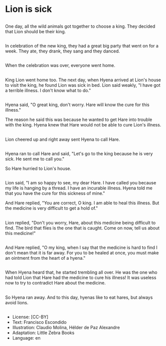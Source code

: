 # Lion is sick

##
One day, all the wild animals
got together to choose a king.
They decided that Lion should
be their king.

##
In celebration of the new king,
they had a great big party that
went on for a week. They ate,
they drank, they sang and they
danced.

##
When the celebration was over,
everyone went home.

##
King Lion went home too.
The next day, when Hyena
arrived at Lion's house to visit
the king, he found Lion was sick
in bed.
Lion said weakly, "I have got a
terrible illness. I don't know
what to do."

##
Hyena said, "O great king, don't
worry. Hare will know the cure
for this illness."

The reason he said this was because he wanted to get Hare
into trouble with the king. Hyena knew that Hare would not
be able to cure Lion's illness.

##
Lion cheered up and right away
sent Hyena to call Hare.

##
Hyena ran to call Hare and said,
"Let's go to the king because he
is very sick. He sent me to call
you."

So Hare hurried to Lion's house.

##
Lion said, "I am so happy to
see, my dear Hare. I have called
you because my life is hanging
by a thread. I have an incurable
illness. Hyena told me that you
have the cure for this sickness
of mine."

And Hare replied, "You are correct, O king. I am able to heal
this illness. But the medicine is very difficult to get a hold
of."

##
Lion replied, "Don't you worry,
Hare, about this medicine being
difficult to find. The bird that
flies is the one that is caught.
Come on now, tell us about this
medicine!"

##
And Hare replied, "O my king,
when I say that the medicine is
hard to find I don't mean that it
is far away. For you to be healed
at once, you must make an
ointment from the heart of a
hyena."

##
When Hyena heard that, he
started trembling all over. He
was the one who had told Lion
that Hare had the medicine to
cure his illness! It was useless
now to try to contradict Hare
about the medicine.

##
So Hyena ran away.
And to this day, hyenas like to
eat hares, but always avoid
lions.

##
* License: [CC-BY]
* Text: Francisco Escondido
* Illustration: Claudio Molina, Hélder de Paz Alexandre
* Adaptation: Little Zebra Books
* Language: en
